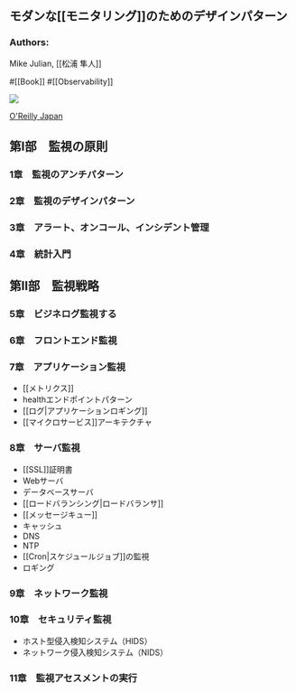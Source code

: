 ## モダンな[[モニタリング]]のためのデザインパターン

### Authors:
Mike Julian, [[松浦 隼人]]

#[[Book]] #[[Observability]]

![](https://www.oreilly.co.jp/books/images/picture_large978-4-87311-864-2.jpeg)

[O'Reilly Japan](https://www.oreilly.co.jp/books/9784873118642/)

## 第Ⅰ部　監視の原則
### 1章　監視のアンチパターン
### 2章　監視のデザインパターン
### 3章　アラート、オンコール、インシデント管理
### 4章　統計入門
## 第Ⅱ部　監視戦略
### 5章　ビジネログ監視する
### 6章　フロントエンド監視
### 7章　アプリケーション監視
- [[メトリクス]]
- healthエンドポイントパターン
- [[ログ|アプリケーションロギング]]
- [[マイクロサービス]]アーキテクチャ
### 8章　サーバ監視
- [[SSL]]証明書
- Webサーバ
- データベースサーバ
- [[ロードバランシング|ロードバランサ]]
- [[メッセージキュー]]
- キャッシュ
- DNS
- NTP
- [[Cron|スケジュールジョブ]]の監視
- ロギング
### 9章　ネットワーク監視
### 10章　セキュリティ監視
- ホスト型侵入検知システム（HIDS）
- ネットワーク侵入検知システム（NIDS）
### 11章　監視アセスメントの実行